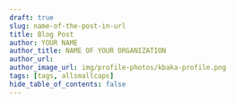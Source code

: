 ```yaml
---
draft: true
slug: name-of-the-post-in-url
title: Blog Post
author: YOUR NAME
author_title: NAME OF YOUR ORGANIZATION
author_url:
author_image_url: img/profile-photos/kbaka-profile.png
tags: [tags, allsmallcaps]
hide_table_of_contents: false
---
```



<!--truncate-->